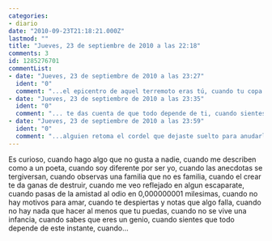```yaml
---
categories:
- diario
date: "2010-09-23T21:18:21.000Z"
lastmod: ""
title: "Jueves, 23 de septiembre de 2010 a las 22:18"
comments: 3
id: 1285276701
commentList:
- date: "Jueves, 23 de septiembre de 2010 a las 23:27"
  ident: "0"
  comment: "...el epicentro de aquel terremoto eras tú, cuando tu copa está tan llena de rencor y vacía de alcohol, cuando sientes que han cortado los hilos de tu marioneta, cuando escuchas atentamente la silenciosa respuesta del eco a tus aullidos de dolor, cuando tu amante en la oscuridad se vuelve de tela a la luz del sol, cuando revisas tu diario de dibujos incoherentes, cuando deshilachas la trama sobre la que tejiste tus esperanzas, cuando soplan escarcha sobre tus hombros desnudos, cuando el polvo se acumula formando estrellas sobre la mesa, cuando en tu mano se abre la flor de la destrucción, cuando se escucha cantar a las nubes y se ve llorar a las aves, cuando la tierra se hunde contigo en el sofá, cuando..."
- date: "Jueves, 23 de septiembre de 2010 a las 23:35"
  ident: "0"
  comment: "... te das cuenta de que todo depende de ti, cuando sientes que tus decisiones repercuten en tu vida de una manera abrumadora, cuando el tiempo pasa de ser tu aliado a tu mayor enemigo, y las horas ya no dependen del número de minutos sino en la compañía, cuando una sombra es tu amiga y tu amiga se ha perdido, cuando te das cuenta de que estás en la cima y quieres que todos lo sepan, cuando tus fallos son torpes tropiezos en una carrera a contrarreloj, cuando..."
- date: "Jueves, 23 de septiembre de 2010 a las 23:59"
  ident: "0"
  comment: "...alguien retoma el cordel que dejaste suelto para anudarlo a mil ramas en un bosque encantado, cuando te acuestas sobre la montaña y amaneces perdido en el océano, cuando vuelas al tocar metal oxidado, cuando traspasas la realidad don un pincel y mil sueños de papel, cuando..."
---
```


Es curioso, cuando hago algo que no gusta a nadie, cuando me describen como a un poeta, cuando soy diferente por ser yo, cuando las anecdotas se tergiversan, cuando observas una familia que no es familia, cuando el crear te da ganas de destruir, cuando me veo reflejado en algun escaparate, cuando pasas de la amistad al odio en 0,000000001 milesimas, cuando no hay motivos para amar, cuando te despiertas y notas que algo falla, cuando no hay nada que hacer  al menos que tu puedas, cuando no se vive una infancia, cuando sabes que eres un genio, cuando sientes que todo depende de este instante, cuando...
